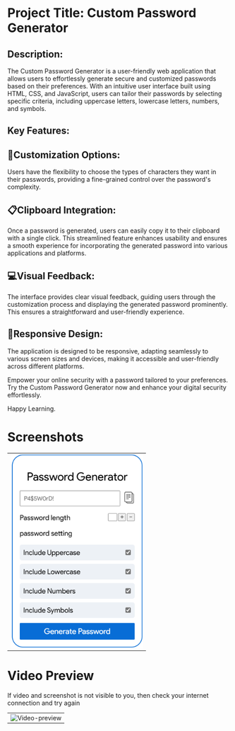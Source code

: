 <h1>Project Title: Custom Password Generator</h1>
<h2>Description:</h2>

<p> The Custom Password Generator is a user-friendly web application that allows users to effortlessly generate secure and customized passwords based on their preferences. With an intuitive user interface built using HTML, CSS, and JavaScript, users can tailor their passwords by selecting specific criteria, including uppercase letters, lowercase letters, numbers, and symbols.</p>

<h2>Key Features:</h2>

<h2>🔩Customization Options:</h2>

<p>Users have the flexibility to choose the types of characters they want in their passwords, providing a fine-grained control over the password's complexity. </p>

<h2>📋Clipboard Integration:</h2>

<p>Once a password is generated, users can easily copy it to their clipboard with a single click. This streamlined feature enhances usability and ensures a smooth experience for incorporating the generated password into various applications and platforms.</p>

<h2>💻Visual Feedback:</h2>

<p>The interface provides clear visual feedback, guiding users through the customization process and displaying the generated password prominently. This ensures a straightforward and user-friendly experience.</p>

<h2>📱Responsive Design:</h2>
<p>The application is designed to be responsive, adapting seamlessly to various screen sizes and devices, making it accessible and user-friendly across different platforms.</p>

<p>Empower your online security with a password tailored to your preferences. Try the Custom Password Generator now and enhance your digital security effortlessly.</p>

<p>Happy Learning.</p>

<h1>Screenshots</h1>
<table>
<tr>
    <td><img src="./screenshot.png" alt="screenshot" width=300/></td>
</tr>


</table>
<h1>Video Preview</h1>
<table>
<tr>
    <td>
        <img src="./password-gif.mp4" alt="Video-preview"  width=300 >
    </td>
</tr>
<p>If video and screenshot is not visible to you, then check your internet connection and try again</p>
</table>
